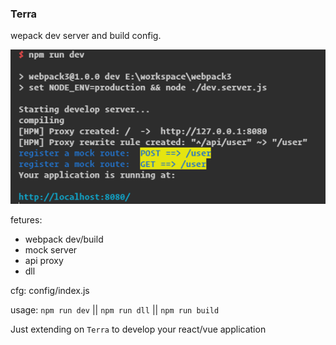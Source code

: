 ### Terra
wepack dev server and build config.  

![exp](./exp.png)

fetures:  
* webpack dev/build
* mock server
* api proxy
* dll  

cfg: config/index.js  

usage: `npm run dev` || `npm run dll` || `npm run build`

Just extending on `Terra` to develop your react/vue application
